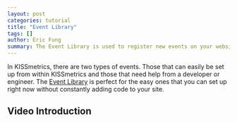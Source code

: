 ```yaml
---
layout: post
categories: tutorial
title: "Event Library"
tags: []
author: Eric Fung
summary: The Event Library is used to register new events on your website without additional code changes.
---
```

In KISSmetrics, there are two types of events. Those that can easily be set up from within KISSmetrics and those that need help from a developer or engineer. The [Event Library][event-library] is perfect for the easy ones that you can set up right now without constantly adding code to your site.

## Video Introduction

<div id="wistia_53aa1d1fd5" style="width:640px;height:400px;" data-video-width="640" data-video-height="400">&nbsp;</div>
<script charset="ISO-8859-1" src="http://fast.wistia.com/static/E-v1.js">
    
</script>

<script>

/** 
 * Helper function for loading KM trackable videos.
 * 
 * id     - The Wistia video ID
 * width  - The player width
 * height - The player height
 * name   - The name of the video. This can be anything and
    will be appended to the event logged in KM.
 */

function loadKMTrackableVideo (id, width, height, name) {
    wistiaEmbed = Wistia.embed(id, {
      videoWidth: width,
      videoHeight: height,
      controlsVisibleOnLoad: true
    });

    // Begin binding KISSmetrics tracking
    wistiaEmbed.bind("play", function() {
        _kmq.push(['record', 'Played video - ' + name]);
    });

    wistiaEmbed.bind("pause", function() {
        _kmq.push(['record', 'Paused video - ' + name]);
    });

    wistiaEmbed.bind("end", function() {
        _kmq.push(['record', 'Finished video - ' + name]);
    });

}

loadKMTrackableVideo("53aa1d1fd5", 640, 400, "Events Library Introduction");
</script>
<br />

[event-library]: https://www.kissmetrics.com/wizard